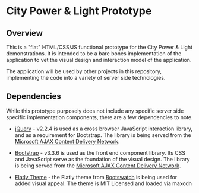 # City Power & Light Prototype

## Overview
This is a "flat" HTML/CSS/JS functional prototype for the City Power & Light demonstrations.  It is intended to be a bare bones implementation of the application to vet the visual design and interaction model of the application. 

The application will be used by other projects in this repository, implementing the code into a variety of server side technologies. 

## Dependencies
While this prototype purposely does not include any specific server side specific implementation components, there are a few dependencies to note. 

* [jQuery](https://jquery.com/) - v2.2.4 is used as a cross browser JavaScript interaction library, and as a requirement for Bootstrap.  The library is being served from the [Microsoft AJAX Content Delivery Network](https://www.asp.net/ajax/cdn).

* [Bootstrap](https://getbootstrap.com/) - v3.3.6 is used as the front end component library. Its CSS and JavaScript serve as the foundation of the visual design.  The library is being served from the [Microsoft AJAX Content Delivery Network](https://www.asp.net/ajax/cdn).

* [Flatly Theme](http://bootswatch.com/flatly/) - the Flatly theme from [Bootswatch](http://bootswatch.com/) is being used for added visual appeal.  The theme is MIT Licensed and loaded via maxcdn 